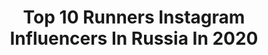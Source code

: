 ---
title: Top 10 Runners Instagram Influencers In Russia In 2020
description: >-
  Find top runners Instagram influencers in Russia in 2020. Most popular hashtags: #birthdaygirl #ig #ufa #elle.
platform: Instagram
profiles:
  - username: "gabbyjivkova"
    fullname: >-
      ɢᴀʙʙʏ ɢ
    location: "Russia"
    followers: 14510
    engagement: 1319
    commentsToLikes: 0.020417
    id: ck6u14tgajlfj0j71tnpsornk
    verified: false
    hashtags: "#ecofriendly, #lorretiqueen, #nlbeauty, #christmasgifts"
  - username: "violetta.tyurkina"
    fullname: >-
      Violetta 💎 Tyurkina
    location: "Russia"
    followers: 18944
    engagement: 711
    commentsToLikes: 0.029655
    id: ck5hjb6k6gbpp0i110aupqfg5
    verified: false
    hashtags: "#munich, #birthdaygirl, #birthday, #german"
  - username: "bobditty"
    fullname: >-
      bobditty
    location: "Russia"
    followers: 4735
    engagement: 1049
    commentsToLikes: 0.044798
    id: ck5zmub0mn8jf0i14nt985bew
    verified: false
    hashtags: "#photo, #blackexistence, #theafricanlens, #natgeofineart"
  - username: "albina_akhtyamova"
    fullname: >-
      Альбина Ахтямова
    location: "Russia"
    followers: 7383
    engagement: 775
    commentsToLikes: 0.053620
    id: ck6tu9p8cf3j60j71ab0f8s29
    verified: false
    hashtags: "#saharafashion, #nature, #wedding, #kazan"
  - username: "wowlyolya"
    fullname: >-
      Лёля
    location: "Russia"
    followers: 57883
    engagement: 162
    commentsToLikes: 0.008516
    id: ck6tzv9bzc2lk0j71kmccftzl
    verified: false
    hashtags: "#goodfoodacademy, #quarantinepillowchallenge, #stayhome, #fitmost"
  - username: "milanashai"
    fullname: >-
      MILANA FROM USA
    location: "Russia"
    followers: 12291
    engagement: 251
    commentsToLikes: 0.049134
    id: ck0vvk0xiph5m0i198jrswjzp
    verified: false
    hashtags: "#happywife, #pictureofday, #lasvegasparty, #floridaliving"
  - username: "markovevgeniy"
    fullname: >-
      Evgeny Markov | ТРЕНЕР
    location: "Russia"
    followers: 2624
    engagement: 1055
    commentsToLikes: 0.044396
    id: ckapbslh916tl0i78u79weu38
    verified: false
    hashtags: "#playtrueday, #zegama, #skyextreme, #victory75"
  - username: "multsky"
    fullname: >-
      Svetlana ☁️
    location: "Russia"
    followers: 156755
    engagement: 285
    commentsToLikes: 0.017768
    id: ck15t1q6afwp30i19oesegsyp
    verified: false
    hashtags: "#weeklyfluff, #catsofinstagram, #moscow, #yoga"
  - username: "2rude4u"
    fullname: >-
      Vova (Vladimir) 2rude4u
    location: "Russia"
    followers: 10788
    engagement: 516
    commentsToLikes: 0.068785
    id: ckap4oxwx87wg0i786emzu5a8
    verified: false
    hashtags: "#airmax95, #airmaxmask, #krinknyc, #hypefromhome"
  - username: "shaemsha"
    fullname: >-
      EMILIA ☽
    location: "Russia"
    followers: 86715
    engagement: 381
    commentsToLikes: 0.012804
    id: ck0w6wpllamcs0i192kiwgfsk
    verified: false
    hashtags: "#shaemshavideo"
---